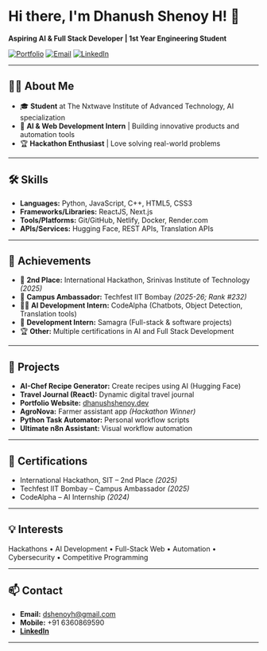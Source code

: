 # Hi there, I'm Dhanush Shenoy H! 👋

**Aspiring AI & Full Stack Developer | 1st Year Engineering Student**

[![Portfolio](https://img.shields.io/badge/Portfolio-dhanushshenoyh.vercel.app-blue)](https://dhanushshenoyh.vercel.app)
[![Email](https://img.shields.io/badge/Email-dshenoyh@gmail.com-red)](mailto:dshenoyh@gmail.com)
[![LinkedIn](https://img.shields.io/badge/LinkedIn-Connect-blue)](https://www.linkedin.com/in/dhanush-shenoy-h)

---

## 🧑‍💻 About Me

- 🎓 **Student** at The Nxtwave Institute of Advanced Technology, AI specialization
- 🚀 **AI & Web Development Intern** | Building innovative products and automation tools  
- 🏆 **Hackathon Enthusiast** | Love solving real-world problems

---

## 🛠️ Skills

- **Languages:** Python, JavaScript, C++, HTML5, CSS3
- **Frameworks/Libraries:** ReactJS, Next.js
- **Tools/Platforms:** Git/GitHub, Netlify, Docker, Render.com
- **APIs/Services:** Hugging Face, REST APIs, Translation APIs

---

## 🎯 Achievements

- 🥈 **2nd Place:** International Hackathon, Srinivas Institute of Technology *(2025)*
- 🏅 **Campus Ambassador:** Techfest IIT Bombay *(2025-26; Rank #232)*
- 👨‍💻 **AI Development Intern:** CodeAlpha (Chatbots, Object Detection, Translation tools)
- 💼 **Development Intern:** Samagra (Full-stack & software projects)
- 🏆 **Other:** Multiple certifications in AI and Full Stack Development

---

## 🚀 Projects

- **AI-Chef Recipe Generator:** Create recipes using AI (Hugging Face)
- **Travel Journal (React):** Dynamic digital travel journal
- **Portfolio Website:** [dhanushshenoy.dev](https://dhanushshenoyh.vercel.app)
- **AgroNova:** Farmer assistant app *(Hackathon Winner)*
- **Python Task Automator:** Personal workflow scripts
- **Ultimate n8n Assistant:** Visual workflow automation

---

## 📜 Certifications

- International Hackathon, SIT – 2nd Place *(2025)*
- Techfest IIT Bombay – Campus Ambassador *(2025)*
- CodeAlpha – AI Internship *(2024)*

---

## 💡 Interests

Hackathons • AI Development • Full-Stack Web • Automation • Cybersecurity • Competitive Programming

---

## 📫 Contact

- **Email:** dshenoyh@gmail.com
- **Mobile:** +91 6360869590
- [**LinkedIn**](https://www.linkedin.com/in/dhanush-shenoy-h)

---

<!-- Optionally, add GitHub stats/visitor badges below: -->
<!-- ![Dhanush's GitHub stats](https://github-readme-stats.vercel.app/api?username=dhanushshenoyh&show_icons=true&theme=radical) -->
